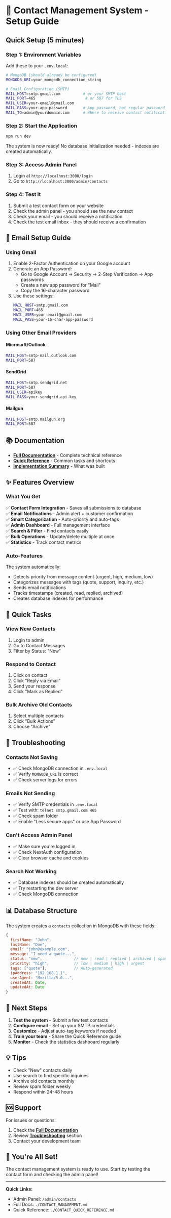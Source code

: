 # 🎯 Contact Management System - Setup Guide

## Quick Setup (5 minutes)

### Step 1: Environment Variables

Add these to your `.env.local`:

```bash
# MongoDB (should already be configured)
MONGODB_URI=your_mongodb_connection_string

# Email Configuration (SMTP)
MAIL_HOST=smtp.gmail.com          # or your SMTP host
MAIL_PORT=465                      # or 587 for TLS
MAIL_USER=your-email@gmail.com
MAIL_PASS=your-app-password       # App password, not regular password
MAIL_TO=admin@yourdomain.com      # Where to receive contact notifications
```

### Step 2: Start the Application

```bash
npm run dev
```

The system is now ready! No database initialization needed - indexes are created automatically.

### Step 3: Access Admin Panel

1. Login at `http://localhost:3000/login`
2. Go to `http://localhost:3000/admin/contacts`

### Step 4: Test It

1. Submit a test contact form on your website
2. Check the admin panel - you should see the new contact
3. Check your email - you should receive a notification
4. Check the test email inbox - they should receive a confirmation

## 📧 Email Setup Guide

### Using Gmail

1. Enable 2-Factor Authentication on your Google account
2. Generate an App Password:
   - Go to Google Account → Security → 2-Step Verification → App passwords
   - Create a new app password for "Mail"
   - Copy the 16-character password
3. Use these settings:
   ```bash
   MAIL_HOST=smtp.gmail.com
   MAIL_PORT=465
   MAIL_USER=your-email@gmail.com
   MAIL_PASS=your-16-char-app-password
   ```

### Using Other Email Providers

#### Microsoft/Outlook

```bash
MAIL_HOST=smtp-mail.outlook.com
MAIL_PORT=587
```

#### SendGrid

```bash
MAIL_HOST=smtp.sendgrid.net
MAIL_PORT=587
MAIL_USER=apikey
MAIL_PASS=your-sendgrid-api-key
```

#### Mailgun

```bash
MAIL_HOST=smtp.mailgun.org
MAIL_PORT=587
```

## 📚 Documentation

- **[Full Documentation](./CONTACT_MANAGEMENT.md)** - Complete technical reference
- **[Quick Reference](./CONTACT_QUICK_REFERENCE.md)** - Common tasks and shortcuts
- **[Implementation Summary](./CONTACT_IMPLEMENTATION_SUMMARY.md)** - What was built

## ✨ Features Overview

### What You Get

✅ **Contact Form Integration** - Saves all submissions to database  
✅ **Email Notifications** - Admin alert + customer confirmation  
✅ **Smart Categorization** - Auto-priority and auto-tags  
✅ **Admin Dashboard** - Full management interface  
✅ **Search & Filter** - Find contacts easily  
✅ **Bulk Operations** - Update/delete multiple at once  
✅ **Statistics** - Track contact metrics

### Auto-Features

The system automatically:

- Detects priority from message content (urgent, high, medium, low)
- Categorizes messages with tags (quote, support, inquiry, etc.)
- Sends email notifications
- Tracks timestamps (created, read, replied, archived)
- Creates database indexes for performance

## 🎯 Quick Tasks

### View New Contacts

1. Login to admin
2. Go to Contact Messages
3. Filter by Status: "New"

### Respond to Contact

1. Click on contact
2. Click "Reply via Email"
3. Send your response
4. Click "Mark as Replied"

### Bulk Archive Old Contacts

1. Select multiple contacts
2. Click "Bulk Actions"
3. Choose "Archive"

## 🔧 Troubleshooting

### Contacts Not Saving

- ✅ Check MongoDB connection in `.env.local`
- ✅ Verify `MONGODB_URI` is correct
- ✅ Check server logs for errors

### Emails Not Sending

- ✅ Verify SMTP credentials in `.env.local`
- ✅ Test with: `telnet smtp.gmail.com 465`
- ✅ Check spam folder
- ✅ Enable "Less secure apps" or use App Password

### Can't Access Admin Panel

- ✅ Make sure you're logged in
- ✅ Check NextAuth configuration
- ✅ Clear browser cache and cookies

### Search Not Working

- ✅ Database indexes should be created automatically
- ✅ Try restarting the dev server
- ✅ Check MongoDB connection

## 📊 Database Structure

The system creates a `contacts` collection in MongoDB with these fields:

```javascript
{
  firstName: "John",
  lastName: "Doe",
  email: "john@example.com",
  message: "I need a quote...",
  status: "new",              // new | read | replied | archived | spam
  priority: "high",           // low | medium | high | urgent
  tags: ["quote"],            // Auto-generated
  ipAddress: "192.168.1.1",
  userAgent: "Mozilla/5.0...",
  createdAt: Date,
  updatedAt: Date
}
```

## 🚀 Next Steps

1. **Test the system** - Submit a few test contacts
2. **Configure email** - Set up your SMTP credentials
3. **Customize** - Adjust auto-tag keywords if needed
4. **Train your team** - Share the Quick Reference guide
5. **Monitor** - Check the statistics dashboard regularly

## 💡 Tips

- Check "New" contacts daily
- Use search to find specific inquiries
- Archive old contacts monthly
- Review spam folder weekly
- Respond within 24-48 hours

## 🆘 Support

For issues or questions:

1. Check the **[Full Documentation](./CONTACT_MANAGEMENT.md)**
2. Review **[Troubleshooting](#🔧-troubleshooting)** section
3. Contact your development team

## 🎉 You're All Set!

The contact management system is ready to use. Start by testing the contact form and checking the admin panel!

---

**Quick Links:**

- Admin Panel: `/admin/contacts`
- Full Docs: `./CONTACT_MANAGEMENT.md`
- Quick Reference: `./CONTACT_QUICK_REFERENCE.md`
